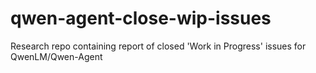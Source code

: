 # qwen-agent-close-wip-issues
Research repo containing report of closed 'Work in Progress' issues for QwenLM/Qwen-Agent
